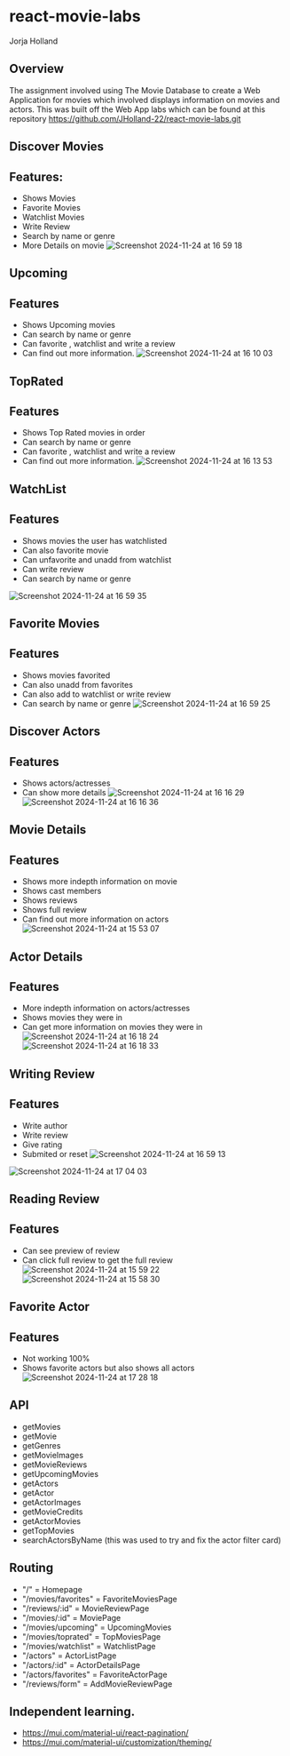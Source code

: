 # react-movie-labs
Jorja Holland
## Overview 
The assignment involved using The Movie Database to create a Web Application for movies which involved displays information on movies and actors. This was built off the Web App labs which can be found at this repository https://github.com/JHolland-22/react-movie-labs.git



## Discover Movies
## Features:
+ Shows Movies
+ Favorite Movies
+ Watchlist Movies
+ Write Review
+ Search by name or genre
+ More Details on movie
![Screenshot 2024-11-24 at 16 59 18](https://github.com/user-attachments/assets/42e3e70a-9917-4f9b-876f-08d1f0df53fa)


## Upcoming
## Features
+ Shows Upcoming movies 
+ Can search by name or genre
+ Can favorite , watchlist and write a review 
+ Can find out more information.
![Screenshot 2024-11-24 at 16 10 03](https://github.com/user-attachments/assets/f538ec7f-4445-423a-9e27-46b072633a10)


## TopRated
## Features
+ Shows Top Rated movies in order 
+ Can search by name or genre
+ Can favorite , watchlist and write a review 
+ Can find out more information.
![Screenshot 2024-11-24 at 16 13 53](https://github.com/user-attachments/assets/94da22b5-3587-4bfe-86a5-5988841016b4)


## WatchList
## Features
+ Shows movies the user has watchlisted
+ Can also favorite movie
+ Can unfavorite and unadd from watchlist
+ Can write review
+ Can search by name or genre

![Screenshot 2024-11-24 at 16 59 35](https://github.com/user-attachments/assets/8a2a2ee3-98df-4a76-8787-407b84928a47)

## Favorite Movies
## Features
+ Shows movies favorited
+ Can also unadd from favorites
+ Can also add to watchlist or write review
+ Can search by name or genre
![Screenshot 2024-11-24 at 16 59 25](https://github.com/user-attachments/assets/d8f5f30b-955b-41ae-a481-810963f2c2e5)

## Discover Actors
## Features
+ Shows actors/actresses
+ Can show more details
![Screenshot 2024-11-24 at 16 16 29](https://github.com/user-attachments/assets/c92ab00a-8804-4b9f-9543-c4981c7e11dc)
![Screenshot 2024-11-24 at 16 16 36](https://github.com/user-attachments/assets/94e0992f-85de-47a6-ae21-568e07c457bc)

## Movie Details
## Features
+ Shows more indepth information on movie
+ Shows cast members 
+ Shows reviews
+ Shows full review 
+ Can find out more information on actors
![Screenshot 2024-11-24 at 15 53 07](https://github.com/user-attachments/assets/ed953676-b0fb-462c-896d-4dfe2bf2b24f)

## Actor Details
## Features
+ More indepth information on actors/actresses
+ Shows movies they were in
+ Can get more information on movies they were in
![Screenshot 2024-11-24 at 16 18 24](https://github.com/user-attachments/assets/3649c809-c9d8-4cca-bbeb-2ae65943cb89)
![Screenshot 2024-11-24 at 16 18 33](https://github.com/user-attachments/assets/c431e505-f394-438a-861b-3a0f69e28758)

## Writing Review 
## Features
+ Write author
+ Write review 
+ Give rating 
+ Submited or reset
![Screenshot 2024-11-24 at 16 59 13](https://github.com/user-attachments/assets/dd62ec8c-2b93-4d45-a935-1cd86125a63b)

![Screenshot 2024-11-24 at 17 04 03](https://github.com/user-attachments/assets/416983a9-396f-4134-8471-22ba4328c343)

## Reading Review 
## Features
+ Can see preview of review
+ Can click full review to get the full review
![Screenshot 2024-11-24 at 15 59 22](https://github.com/user-attachments/assets/ec40ea9d-c0e6-4bed-8b9c-7c0eec3f6e4e)
![Screenshot 2024-11-24 at 15 58 30](https://github.com/user-attachments/assets/daf990f7-c1bb-46f1-8c42-44d4f6215665)


## Favorite Actor
## Features 
+ Not working 100% 
+ Shows favorite actors but also shows all actors
![Screenshot 2024-11-24 at 17 28 18](https://github.com/user-attachments/assets/1316070b-2d45-446a-8a9a-ef85b2bf6b88)

## API 
+ getMovies
+ getMovie
+ getGenres
+ getMovieImages
+ getMovieReviews
+ getUpcomingMovies
+ getActors
+ getActor
+ getActorImages
+ getMovieCredits
+ getActorMovies
+ getTopMovies
+ searchActorsByName (this was used to try and fix the actor filter card)

## Routing
+ "/" = Homepage
+ "/movies/favorites" = FavoriteMoviesPage
+ "/reviews/:id" = MovieReviewPage
+ "/movies/:id" = MoviePage
+ "/movies/upcoming" = UpcomingMovies
+ "/movies/toprated" = TopMoviesPage
+ "/movies/watchlist" = WatchlistPage
+ "/actors" = ActorListPage
+ "/actors/:id" = ActorDetailsPage
+ "/actors/favorites" = FavoriteActorPage
+ "/reviews/form" = AddMovieReviewPage 



## Independent learning.
+ https://mui.com/material-ui/react-pagination/ 
+ https://mui.com/material-ui/customization/theming/



